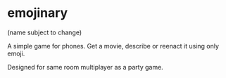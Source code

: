 # emojinary
(name subject to change)

A simple game for phones. Get a movie, describe or reenact it using only emoji.

Designed for same room multiplayer as a party game.
